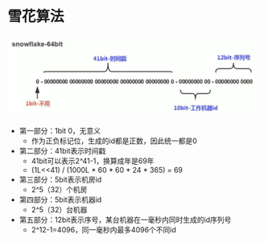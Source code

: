 # 雪花算法

![](img\雪花算法.png)

- 第一部分：1bit 0，无意义
  - 作为正负标记位，生成的id都是正数，因此统一都是0
- 第二部分：41bit表示时间戳
  - 41bit可以表示2^41-1，换算成年是69年
  - (1L<<41) / (1000L * 60 * 60 * 24 * 365) = 69
- 第三部分：5bit表示机房id
  - 2^5（32）个机房
- 第四部分：5bit表示机器id
  - 2^5（32）台机器
- 第五部分：12bit表示序号，某台机器在一毫秒内同时生成的id序列号
  - 2^12-1=4096，同一毫秒内最多4096个不同id